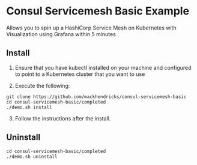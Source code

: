 # Consul Servicemesh Basic Example 

Allows you to spin up a HashiCorp Service Mesh on Kubernetes with Visualization using Grafana within 5 minutes


## Install

1. Ensure that you have kubectl installed on your machine and configured to point to a Kubernetes cluster that you want to use

2. Execute the following:

```
git clone https://github.com/mackhendricks/consul-servicemesh-basic
cd consul-servicemesh-basic/completed
./demo.sh install
```

3. Follow the instructions after the install.

## Uninstall

```
cd consul-servicemesh-basic/completed
./demo.sh uninstall
```




